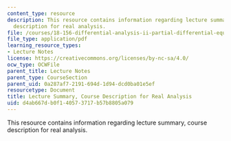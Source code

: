 ```yaml
---
content_type: resource
description: This resource contains information regarding lecture summary, course
  description for real analysis.
file: /courses/18-156-differential-analysis-ii-partial-differential-equations-and-fourier-analysis-spring-2016/d4ab667db0f140573717b57b8805a079_MIT18_156S16_summary.pdf
file_type: application/pdf
learning_resource_types:
- Lecture Notes
license: https://creativecommons.org/licenses/by-nc-sa/4.0/
ocw_type: OCWFile
parent_title: Lecture Notes
parent_type: CourseSection
parent_uid: 0a287af7-2191-694d-1d94-dcd0ba01e5ef
resourcetype: Document
title: Lecture Summary, Course Description for Real Analysis
uid: d4ab667d-b0f1-4057-3717-b57b8805a079
---
```

This resource contains information regarding lecture summary, course description for real analysis.
